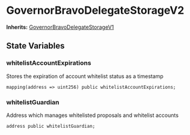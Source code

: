 # GovernorBravoDelegateStorageV2

**Inherits:**
[GovernorBravoDelegateStorageV1](/out-of-scope/governance/GovernorBravoInterfaces.sol/contract.GovernorBravoDelegateStorageV1.md)


## State Variables
### whitelistAccountExpirations
Stores the expiration of account whitelist status as a timestamp


```solidity
mapping(address => uint256) public whitelistAccountExpirations;
```


### whitelistGuardian
Address which manages whitelisted proposals and whitelist accounts


```solidity
address public whitelistGuardian;
```


